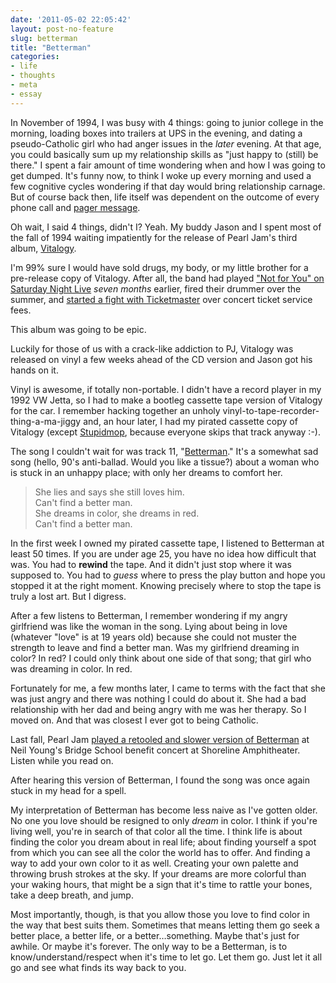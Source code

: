 ```yaml
---
date: '2011-05-02 22:05:42'
layout: post-no-feature
slug: betterman
title: "Betterman"
categories:
- life
- thoughts
- meta
- essay
---
```


In November of 1994, I was busy with 4 things: going to junior college in the morning, loading boxes into trailers at UPS in the evening, and dating a pseudo-Catholic girl who had anger issues in the _later_ evening. At that age, you could basically sum up my relationship skills as "just happy to (still) be there." I spent a fair amount of time wondering when and how I was going to get dumped. It's funny now, to think I woke up every morning and used a few cognitive cycles wondering if that day would bring relationship carnage. But of course back then, life itself was dependent on the outcome of every phone call and [pager message](http://www.hal0gen.com/archive/anarkia/411_beeper.html).

Oh wait, I said 4 things, didn't I? Yeah. My buddy Jason and I spent most of the fall of 1994 waiting impatiently for the release of Pearl Jam's third album, [Vitalogy](http://en.wikipedia.org/wiki/Vitalogy).

I'm 99% sure I would have sold drugs, my body, or my little brother for a pre-release copy of Vitalogy. After all, the band had played ["Not for You" on Saturday Night Live](http://www.youtube.com/watch?v=8z7eZGRlKd0) _seven months_ earlier, fired their drummer over the summer, and [started a fight with Ticketmaster](http://www.fivehorizons.com/archive/articles/testimon.shtml) over concert ticket service fees.

This album was going to be epic.

Luckily for those of us with a crack-like addiction to PJ, Vitalogy was released on vinyl a few weeks ahead of the CD version and Jason got his hands on it.

Vinyl is awesome, if totally non-portable. I didn't have a record player in my 1992 VW Jetta, so I had to make a bootleg cassette tape version of Vitalogy for the car. I remember hacking together an unholy vinyl-to-tape-recorder-thing-a-ma-jiggy and, an hour later, I had my pirated cassette copy of Vitalogy (except [Stupidmop](http://www.youtube.com/watch?v=Nx8lu1u1juI), because everyone skips that track anyway :-).

The song I couldn't wait for was track 11, "[Betterman](http://en.wikipedia.org/wiki/Better_Man#Origin_and_recording)." It's a somewhat sad song (hello, 90's anti-ballad. Would you like a tissue?) about a woman who is stuck in an unhappy place; with only her dreams to comfort her.
 
> She lies and says she still loves him.  
> Can't find a better man.  
> She dreams in color, she dreams in red.  
> Can't find a better man. 

In the first week I owned my pirated cassette tape, I listened to Betterman at least 50 times. If you are under age 25, you have no idea how difficult that was. You had to **rewind** the tape. And it didn't just stop where it was supposed to. You had to _guess_ where to press the play button and hope you stopped it at the right moment. Knowing precisely where to stop the tape is truly a lost art. But I digress.

After a few listens to Betterman, I remember wondering if my angry girlfriend was like the woman in the song. Lying about being in love (whatever "love" is at 19 years old) because she could not muster the strength to leave and find a better man. Was my girlfriend dreaming in color? In red? I could only think about one side of that song; that girl who was dreaming in color. In red.

Fortunately for me, a few months later, I came to terms with the fact that she was just angry and there was nothing I could do about it. She had a bad relationship with her dad and being angry with me was her therapy. So I moved on. And that was closest I ever got to being Catholic.

Last fall, Pearl Jam [played a retooled and slower version of Betterman](http://www.youtube.com/watch?v=MU-dPK78U0E) at Neil Young's Bridge School benefit concert at Shoreline Amphitheater. Listen while you read on.

After hearing this version of Betterman, I found the song was once again stuck in my head for a spell.

My interpretation of Betterman has become less naive as I've gotten older. No one you love should be resigned to only _dream_ in color. I think if you're living well, you're in search of that color all the time. I think life is about finding the color you dream about in real life; about finding yourself a spot from which you can see all the color the world has to offer. And finding a way to add your own color to it as well. Creating your own palette and throwing brush strokes at the sky. If your dreams are more colorful than your waking hours, that might be a sign that it's time to rattle your bones, take a deep breath, and jump.

Most importantly, though, is that you allow those you love to find color in the way that best suits them. Sometimes that means letting them go seek a better place, a better life, or a better…something. Maybe that's just for awhile. Or maybe it's forever. The only way to be a Betterman, is to know/understand/respect when it's time to let go. Let them go. Just let it all go and see what finds its way back to you.
